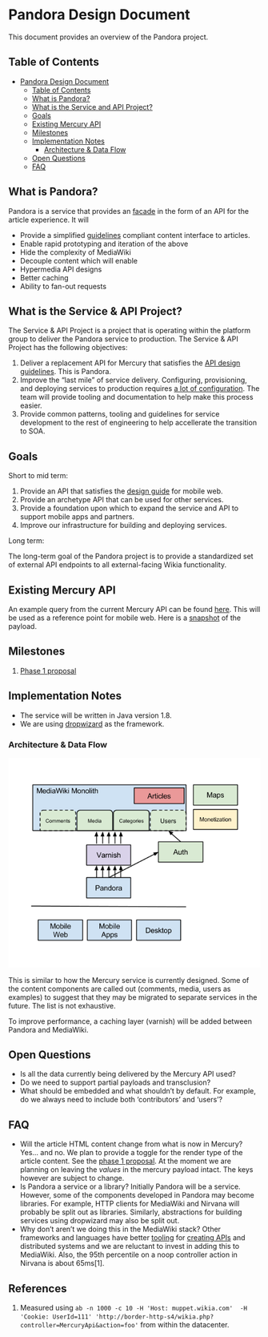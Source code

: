 # Pandora Design Document

This document provides an overview of the Pandora project.

## Table of Contents

- [Pandora Design Document](#pandora-design-document)
    - [Table of Contents](#table-of-contents)
    - [What is Pandora?](#what-is-pandora)
    - [What is the Service and API Project?](#what-is-the)
    - [Goals](#goals)
    - [Existing Mercury API](#existing-mercury-api)
    - [Milestones](#milestones)
    - [Implementation Notes](#implementation-notes)
        - [Architecture & Data Flow](#architecture--data-flow)
    - [Open Questions](#open-questions)
    - [FAQ](#faq)

## What is Pandora?

Pandora is a service that provides an
[facade](http://en.wikipedia.org/wiki/Facade_pattern) in the form of an API for
the article experience. It will

 * Provide a simplified
	 [guidelines](https://github.com/Wikia/guidelines/tree/master/APIDesign)
	 compliant content interface to articles.
 * Enable rapid prototyping and iteration of the above
 * Hide the complexity of MediaWiki
 * Decouple content which will enable
  * Hypermedia API designs
  * Better caching
  * Ability to fan-out requests

## What is the Service & API Project?

The Service & API Project is a project that is operating within the platform
group to deliver the Pandora service to production. The Service & API Project
has the following objectives:

 1. Deliver a replacement API for Mercury that satisfies the [API design
    guidelines](https://github.com/Wikia/guidelines/tree/master/APIDesign). This
    is Pandora.
 2. Improve the “last mile” of service delivery. Configuring, provisioning, and
    deploying services to production requires [a lot of
    configuration](https://github.com/Wikia/chef-repo/search?p=2&q=vignette&utf8=%E2%9C%93).
    The team will provide tooling and documentation to help make this process
    easier.
 3. Provide common patterns, tooling and guidelines for service development to
    the rest of engineering to help accellerate the transition to SOA.

## Goals

Short to mid term:

 1. Provide an API that satisfies the [design
    guide](https://github.com/Wikia/guidelines/tree/master/APIDesign) for mobile
    web.
 2. Provide an archetype API that can be used for other services.
 3. Provide a foundation upon which to expand the service and API to support
    mobile apps and partners.
 4. Improve our infrastructure for building and deploying services.

Long term:

The long-term goal of the Pandora project is to provide a standardized set of
external API endpoints to all external-facing Wikia functionality.

## Existing Mercury API

An example query from the current Mercury API can be found
[here](http://muppet.wikia.com/api/v1/Mercury/Article?title=Kermit%20the%20Frog).
This will be used as a reference point for mobile web. Here is a
[snapshot](https://gist.github.com/drsnyder/db9649bc0fa2daa2f41e) of the
payload.

## Milestones

 1. [Phase 1 proposal](design/PHASE-1.md)

## Implementation Notes

 * The service will be written in Java version 1.8.
 * We are using [dropwizard](http://dropwizard.io/) as the framework.

### Architecture & Data Flow

![Pandora Architecture](assets/pandora-arch.png)

This is similar to how the Mercury service is currently designed. Some of the
content components are called out (comments, media, users as examples) to
suggest that they may be migrated to separate services in the future. The list
is not exhaustive.

To improve performance, a caching layer (varnish) will be added between Pandora
and MediaWiki.

## Open Questions

 * Is all the data currently being delivered by the Mercury API used?
 * Do we need to support partial payloads and transclusion?
 * What should be embedded and what shouldn’t by default. For example, do we
	 always need to include both ‘contributors’ and ‘users’?

## FAQ

 * Will the article HTML content change from what is now in Mercury?
   Yes... and no. We plan to provide a toggle for the render type of the article
   content. See the [phase 1 proposal](design/PHASE-1.md).
   At the moment we are planning on leaving the *values* in the mercury
	 payload intact. The keys however are subject to change.
 * Is Pandora a service or a library?
   Initially Pandora will be a service. However, some of the components
   developed in Pandora may become libraries. For example, HTTP clients for
   MediaWiki and Nirvana will probably be split out as libraries. Similarly,
   abstractions for building services using dropwizard may also be split out.
 * Why don’t aren’t we doing this in the MediaWiki stack?
   Other frameworks and languages have better
   [tooling](https://github.com/Netflix/Hystrix) for [creating
   APIs](http://dropwizard.io/) and distributed systems and we are reluctant to
   invest in adding this to MediaWiki. Also, the 95th percentile on a noop
   controller action in Nirvana is about 65ms[1].


## References
 1. Measured using `ab -n 1000 -c 10 -H 'Host: muppet.wikia.com'  -H 'Cookie: UserId=111' 'http://border-http-s4/wikia.php?controller=MercuryApi&action=foo'`
    from within the datacenter.
